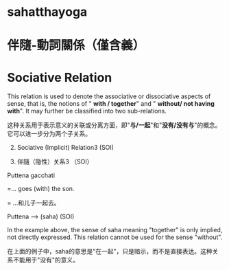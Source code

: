 # sahatthayoga

# 伴隨-動詞關係（僅含義）

# Sociative Relation
This relation is used to denote the associative or dissociative aspects of sense, that is, the notions of " **with / together**" and " **without/ not having with**". It may further be classified into two sub-relations.

这种关系用于表示意义的关联或分离方面，即"**与/一起**"和"**没有/没有与**"的概念。它可以进一步分为两个子关系。

2. Sociative (Implicit) Relation3 (SOI)
 
2. 伴隨（隐性）关系3 （SOI）

Puttena gacchati 

=... goes (with) the son.

= ...和儿子一起去。

Puttena ——> (saha) (SOI)

In the example above, the sense of saha meaning "together" is only implied, not directly expressed. This relation cannot be used for the sense "without".

在上面的例子中，saha的意思是"在一起"，只是暗示，而不是直接表达。这种关系不能用于"没有"的意义。
